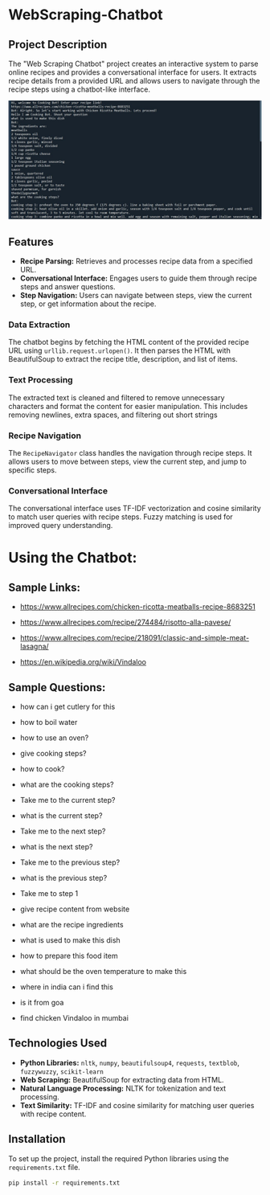 # WebScraping-Chatbot


## Project Description

The "Web Scraping Chatbot" project creates an interactive system to parse online recipes and provides a conversational interface for users. It extracts recipe details from a provided URL and allows users to navigate through the recipe steps using a chatbot-like interface.

![Chatbot](https://github.com/prateekmaj21/WebScraping-Chatbot/blob/main/Screenshot1.jpg)


## Features

- **Recipe Parsing:** Retrieves and processes recipe data from a specified URL.
- **Conversational Interface:** Engages users to guide them through recipe steps and answer questions.
- **Step Navigation:** Users can navigate between steps, view the current step, or get information about the recipe.

### Data Extraction
The chatbot begins by fetching the HTML content of the provided recipe URL using `urllib.request.urlopen()`. It then parses the HTML with BeautifulSoup to extract the recipe title, description, and list of items.

### Text Processing
The extracted text is cleaned and filtered to remove unnecessary characters and format the content for easier manipulation. This includes removing newlines, extra spaces, and filtering out short strings

### Recipe Navigation
The `RecipeNavigator` class handles the navigation through recipe steps. It allows users to move between steps, view the current step, and jump to specific steps.

### Conversational Interface
The conversational interface uses TF-IDF vectorization and cosine similarity to match user queries with recipe steps. Fuzzy matching is used for improved query understanding.

# Using the Chatbot:

## Sample Links:

- https://www.allrecipes.com/chicken-ricotta-meatballs-recipe-8683251
  
- https://www.allrecipes.com/recipe/274484/risotto-alla-pavese/
  
- https://www.allrecipes.com/recipe/218091/classic-and-simple-meat-lasagna/
  
- https://en.wikipedia.org/wiki/Vindaloo

## Sample Questions:

- how can i get cutlery for this

- how to boil water

- how to use an oven?

- give cooking steps?

- how to cook?

- what are the cooking steps?

- Take me to the current step?

- what is the current step?

- Take me to the next step?

- what is the next step?

- Take me to the previous step?

- what is the previous step?

- Take me to step 1

- give recipe content from website

- what are the recipe ingredients

- what is used to make this dish

- how to prepare this food item

- what should be the oven temperature to make this

- where in india can i find this

- is it from goa

- find chicken Vindaloo in mumbai



## Technologies Used

- **Python Libraries:** `nltk`, `numpy`, `beautifulsoup4`, `requests`, `textblob`, `fuzzywuzzy`, `scikit-learn`
- **Web Scraping:** BeautifulSoup for extracting data from HTML.
- **Natural Language Processing:** NLTK for tokenization and text processing.
- **Text Similarity:** TF-IDF and cosine similarity for matching user queries with recipe content.

## Installation

To set up the project, install the required Python libraries using the `requirements.txt` file.

```bash
pip install -r requirements.txt
